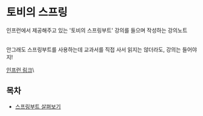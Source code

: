 # 토비의 스프링 
인프런에서 제공해주고 있는 '토비의 스프링부트' 강의를 들으며 작성하는 강의노트 <br>
<br>

안그래도 스프링부트를 사용하는데 교과서를 직접 사서 읽지는 않더라도, 강의는 들어야지! <br>

[인프런 링크](https://www.inflearn.com/course/토비-스프링부트-이해와원리/dashboard)\

## 목차

* [스프링부트 살펴보기](Chapter1.md)